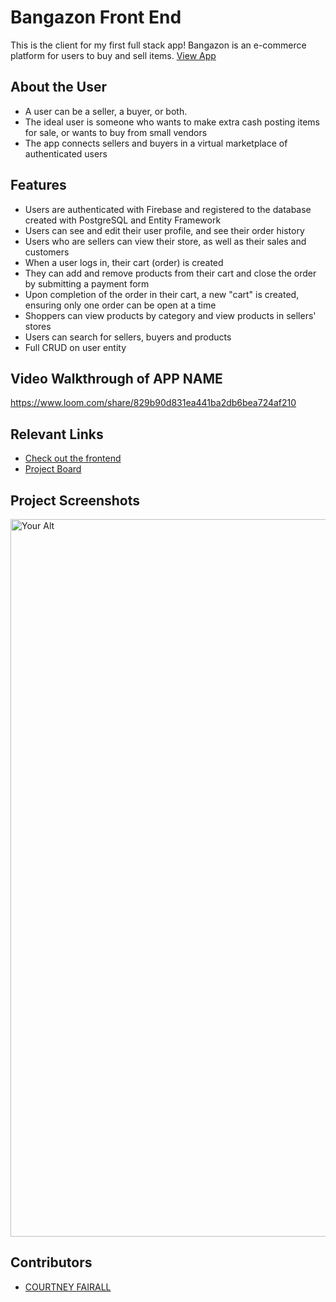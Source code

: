 # Bangazon Front End
This is the client for my first full stack app! Bangazon is an e-commerce platform for users to buy and sell items.
[View App](#your-link)

## About the User
- A user can be a seller, a buyer, or both.
- The ideal user is someone who wants to make extra cash posting items for sale, or wants to buy from small vendors
- The app connects sellers and buyers in a virtual marketplace of authenticated users
  
## Features
- Users are authenticated with Firebase and registered to the database created with PostgreSQL and Entity Framework
- Users can see and edit their user profile, and see their order history
- Users who are sellers can view their store, as well as their sales and customers
- When a user logs in, their cart (order) is created
- They can add and remove products from their cart and close the order by submitting a payment form
- Upon completion of the order in their cart, a new "cart" is created, ensuring only one order can be open at a time
- Shoppers can view products by category and view products in sellers' stores
- Users can search for sellers, buyers and products
- Full CRUD on user entity

## Video Walkthrough of APP NAME
https://www.loom.com/share/829b90d831ea441ba2db6bea724af210

## Relevant Links
- [Check out the frontend](https://github.com/cnfairall/BangazonFrontEnd)
- [Project Board](https://github.com/users/cnfairall/projects/5)

## Project Screenshots <!-- These can be inside of your project. Look at the repos from class and see how the images are included in the readme -->
<img width="1148" alt="Your Alt" src="your-link.png">

## Contributors
- [COURTNEY FAIRALL](https://github.com/cnfairall)
